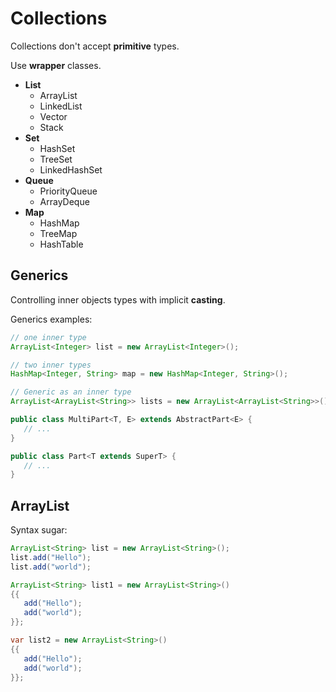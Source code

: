# Collections
Collections don't accept **primitive** types.

Use **wrapper** classes.

* **List**
  - ArrayList
  - LinkedList
  - Vector
  - Stack
* **Set**
  - HashSet
  - TreeSet
  - LinkedHashSet
* **Queue**
  - PriorityQueue
  - ArrayDeque
* **Map**
  - HashMap
  - TreeMap
  - HashTable


## Generics
Controlling inner objects types with implicit **casting**.


Generics examples:
```java
// one inner type
ArrayList<Integer> list = new ArrayList<Integer>();

// two inner types
HashMap<Integer, String> map = new HashMap<Integer, String>();

// Generic as an inner type
ArrayList<ArrayList<String>> lists = new ArrayList<ArrayList<String>>();

public class MultiPart<T, E> extends AbstractPart<E> {
   // ...
}

public class Part<T extends SuperT> {
   // ...
}


```


## ArrayList

Syntax sugar:
```java
ArrayList<String> list = new ArrayList<String>();
list.add("Hello");
list.add("world");

ArrayList<String> list1 = new ArrayList<String>()
{{
   add("Hello");
   add("world");
}};

var list2 = new ArrayList<String>()
{{
   add("Hello");
   add("world");
}};
```

